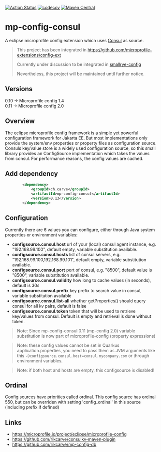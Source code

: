 [![Action Status](https://github.com/rikcarve/mp-config-consul/workflows/ci/badge.svg)](https://github.com/rikcarve/mp-config-consul/actions)
[![codecov](https://codecov.io/gh/rikcarve/mp-config-consul/branch/master/graph/badge.svg)](https://codecov.io/gh/rikcarve/mp-config-consul)
[![Maven Central](https://maven-badges.herokuapp.com/maven-central/ch.carve/mp-config-consul/badge.svg?style=flat-square)](https://maven-badges.herokuapp.com/maven-central/ch.carve/mp-config-consul/)

# mp-config-consul
A eclipse microprofile config extension which uses [Consul](https://www.consul.io/) as source.

> This project has been integrated in https://github.com/microprofile-extensions/config-ext
>
> Currently under discussion to be integrated in [smallrye-config](https://github.com/smallrye/smallrye-config/issues/187)
>
> Nevertheless, this project will be maintained until further notice.

## Versions
0.10 -> Microprofile config 1.4 \
0.11 -> Microprofile config 2.0

## Overview
The eclipse microprofile config framework is a simple yet powerful configuration framework for Jakarta EE. But most implementations only provide the system/env properties or property files as configuration source. Consuls key/value store is a widely used configuration source, so this small library provides an ConfigSource implementation which takes the values from consul. For performance reasons, the config values are cached.

## Add dependency
```xml
        <dependency>
            <groupId>ch.carve</groupId>
            <artifactId>mp-config-consul</artifactId>
            <version>0.13</version>
        </dependency>
```

## Configuration
Currently there are 6 values you can configure, either through Java system properties or environment variables:
* **configsource.consul.host** url of your (local) consul agent instance, e.g. "192.168.99.100", default empty, variable substitution available.
* **configsource.consul.hosts** list of consul servers, e.g. "192.168.99.100,192.168.99.101", default empty, variable substitution available.
* **configsource.consul.port** port of consul, e.g. "8500", default value is "8500", variable substitution available.
* **configsource.consul.validity** how long to cache values (in seconds), default is 30s
* **configsource.consul.prefix** key prefix to search value in consul, variable substitution available
* **configsource.consul.list-all** whether getProperties() should query consul for all kv pairs, default is false
* **configsource.consul.token** token that will be used to retrieve key/values from consul. Default is empty and retrieval is done without token.

> Note: Since mp-config-consul 0.11 (mp-config 2.0) variable substitution is now part of microprofile-config (property expressions)

> Note: these config values cannot be set in Quarkus application.properties, you need to pass them as JVM arguments like this `-Dconfigsource.consul.host=consul.mycompany.com` or through environment variables.

> Note: if both host and hosts are empty, this configsource is disabled!

## Ordinal
Config sources have priorities called ordinal. This config source has ordinal 550, but can be overriden with setting 'config_ordinal' in this source (including prefix if defined)

## Links
* https://microprofile.io/project/eclipse/microprofile-config
* https://github.com/rikcarve/consulkv-maven-plugin
* https://github.com/rikcarve/mp-config-db
